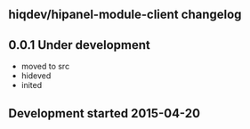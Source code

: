 hiqdev/hipanel-module-client changelog
--------------------------------------

## 0.0.1 Under development

- moved to src
- hideved
- inited

## Development started 2015-04-20

